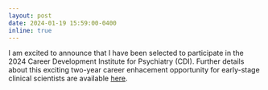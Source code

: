 ```yaml
---
layout: post
date: 2024-01-19 15:59:00-0400
inline: true
---
```


I am excited to announce that I have been selected to participate in the 2024 Career Development Institute for Psychiatry (CDI). Further details about this exciting two-year career enhacement opportunity for early-stage clinical scientists are available [here](https://www.cdi.pitt.edu/about).